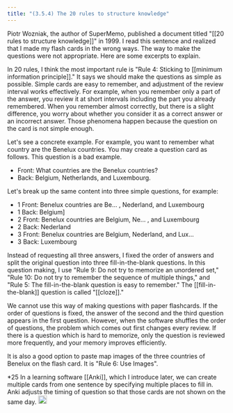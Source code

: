 ```yaml
---
title: "(3.5.4) The 20 rules to structure knowledge"
---
```


Piotr Wozniak, the author of SuperMemo, published a document titled "[[20 rules to structure knowledge]]" in 1999. I read this sentence and realized that I made my flash cards in the wrong ways. The way to make the questions were not appropriate. Here are some excerpts to explain.

In 20 rules, I think the most important rule is "Rule 4: Sticking to [[minimum information principle]]." It says we should make the questions as simple as possible. Simple cards are easy to remember, and adjustment of the review interval works effectively. For example, when you remember only a part of the answer, you review it at short intervals including the part you already remembered. When you remember almost correctly, but there is a slight difference, you worry about whether you consider it as a correct answer or an incorrect answer. Those phenomena happen because the question on the card is not simple enough.

Let's see a concrete example. For example, you want to remember what country are the Benelux countries. You may create a question card as follows. This question is a bad example.

- Front: What countries are the Benelux countries?
- Back: Belgium, Netherlands, and Luxembourg.

Let's break up the same content into three simple questions, for example:

- 1 Front: Benelux countries are Be... , Nederland, and Luxembourg
- 1 Back: Belgium]
- 2 Front: Benelux countries are Belgium, Ne... , and Luxembourg
- 2 Back: Nederland
- 3 Front: Benelux countries are Belgium, Nederland, and Lux...
- 3 Back: Luxembourg

Instead of requesting all three answers, I fixed the order of answers and split the original question into three fill-in-the-blank questions. In this question making, I use "Rule 9: Do not try to memorize an unordered set," "Rule 10: Do not try to remember the sequence of multiple things," and "Rule 5: The fill-in-the-blank question is easy to remember."  The [[fill-in-the-blank]] question is called "[[cloze]]."

We cannot use this way of making questions with paper flashcards. If the order of questions is fixed, the answer of the second and the third question appears in the first question. However, when the software shuffles the order of questions, the problem which comes out first changes every review. If there is a question which is hard to memorize, only the question is reviewed more frequently, and your memory improves efficiently.

It is also a good option to paste map images of the three countries of Benelux on the flash card. It is "Rule 6: Use Images".

*25 In a learning software [[Anki]], which I introduce later, we can create multiple cards from one sentence by specifying multiple places to fill in. Anki adjusts the timing of question so that those cards are not shown on the same day.
<img src='https://scrapbox.io/api/pages/nishio/en/icon' alt='en.icon' height="19.5"/>